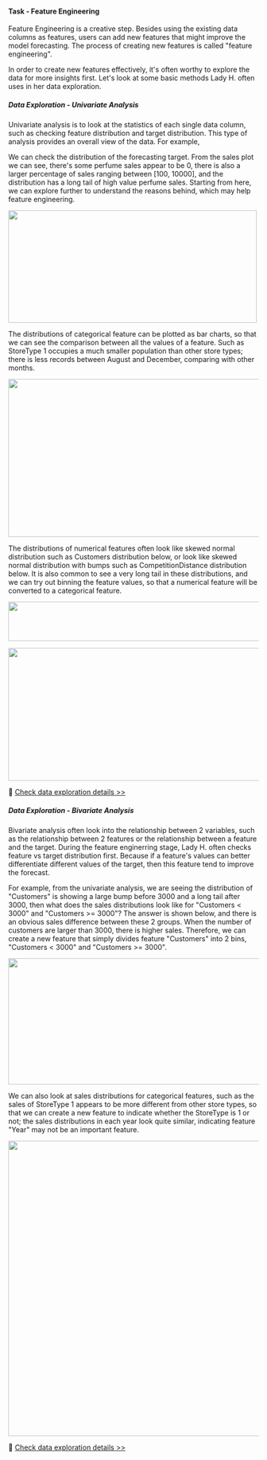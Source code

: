 #### Task - Feature Engineering

Feature Engineering is a creative step. Besides using the existing data columns as features, users can add new features that might improve the model forecasting. The process of creating new features is called "feature engineering".

In order to create new features effectively, it's often worthy to explore the data for more insights first. Let's look at some basic methods Lady H. often uses in her data exploration.

##### Data Exploration - Univariate Analysis

Univariate analysis is to look at the statistics of each single data column, such as checking feature distribution and target distribution. This type of analysis provides an overall view of the data. For example,

We can check the distribution of the forecasting target. From the sales plot we can see, there's some perfume sales appear to be 0, there is also a larger percentage of sales ranging between [100, 10000], and the distribution has a long tail of high value perfume sales. Starting from here, we can explore further to understand the reasons behind, which may help feature engineering.

<p align="left">
<img src="https://github.com/lady-h-world/My_Garden/blob/main/images/Garden_Market_images/customized_pipeline/uni_ana_target.png" width="500" height="226" />
</p>

The distributions of categorical feature can be plotted as bar charts, so that we can see the comparison between all the values of a feature. Such as StoreType 1 occupies a much smaller population than other store types; there is less records between August and December, comparing with other months.

<p align="left">
<img src="https://github.com/lady-h-world/My_Garden/blob/main/images/Garden_Market_images/customized_pipeline/uni_ana_cat_dist.png" width="1090" height="318" />
</p>

The distributions of numerical features often look like skewed normal distribution such as Customers distribution below, or look like skewed normal distribution with bumps such as CompetitionDistance distribution below. It is also common to see a very long tail in these distributions, and we can try out binning the feature values, so that a numerical feature will be converted to a categorical feature.

<p align="left">
<img src="https://github.com/lady-h-world/My_Garden/blob/main/images/Garden_Market_images/notes/binning.png" width="766" height="79" />
</p>

<p align="left">
<img src="https://github.com/lady-h-world/My_Garden/blob/main/images/Garden_Market_images/customized_pipeline/uni_ana_num_dist.png" width="1084" height="267" />
</p>

🌻 [Check data exploration details >>][1]


##### Data Exploration - Bivariate Analysis

Bivariate analysis often look into the relationship between 2 variables, such as the relationship between 2 features or the relationship between a feature and the target. During the feature enginerring stage, Lady H. often checks feature vs target distribution first. Because if a feature's values can better differentiate different values of the target, then this feature tend to improve the forecast.

For example, from the univariate analysis, we are seeing the distribution of "Customers" is showing a large bump before 3000 and a long tail after 3000, then what does the sales distributions look like for "Customers < 3000" and "Customers >= 3000"? The answer is shown below, and there is an obvious sales difference between these 2 groups. When the number of customers are larger than 3000, there is higher sales. Therefore, we can create a new feature that simply divides feature "Customers" into 2 bins, "Customers < 3000" and "Customers >= 3000".

<p align="left">
<img src="https://github.com/lady-h-world/My_Garden/blob/main/images/Garden_Market_images/customized_pipeline/bin_ana_cat_dist.png" width="1084" height="254" />
</p>

We can also look at sales distributions for categorical features, such as the sales of StoreType 1 appears to be more different from other store types, so that we can create a new feature to indicate whether the StoreType is 1 or not; the sales distributions in each year look quite similar, indicating feature "Year" may not be an important feature.

<p align="left">
<img src="https://github.com/lady-h-world/My_Garden/blob/main/images/Garden_Market_images/customized_pipeline/bin_ana_num_dist.png" width="982" height="594" />
</p>



🌻 [Check data exploration details >>][1]




[1]:https://github.com/lady-h-world/My_Garden/blob/main/code/garden_market/data_exploration_sales.ipynb
